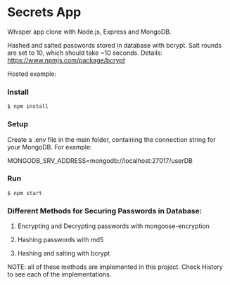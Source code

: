 # Secrets App

Whisper app clone with Node.js, Express and MongoDB.

Hashed and salted passwords stored in database with bcrypt. Salt rounds are set to 10, which should take ~10 seconds. Details: https://www.npmjs.com/package/bcrypt

Hosted example:

### Install

    $ npm install

### Setup

Create a .env file in the main folder, containing the connection string for your MongoDB. For example:

MONGODB_SRV_ADDRESS=mongodb://localhost:27017/userDB

### Run

    $ npm start

### Different Methods for Securing Passwords in Database:

1. Encrypting and Decrypting passwords with mongoose-encryption

2. Hashing passwords with md5

3. Hashing and salting with bcrypt

NOTE: all of these methods are implemented in this project. Check History to see each of the implementations.

